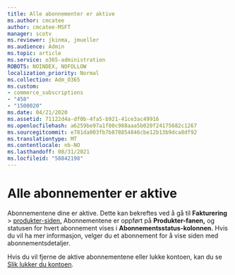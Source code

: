```yaml
---
title: Alle abonnementer er aktive
ms.author: cmcatee
author: cmcatee-MSFT
manager: scotv
ms.reviewer: jkinma, jmueller
ms.audience: Admin
ms.topic: article
ms.service: o365-administration
ROBOTS: NOINDEX, NOFOLLOW
localization_priority: Normal
ms.collection: Adm_O365
ms.custom:
- commerce_subscriptions
- "458"
- "1500020"
ms.date: 04/21/2020
ms.assetid: 71122d4a-df0b-4fa5-b921-41ce3ac49916
ms.openlocfilehash: a6259be97a1f80c988aaa5b020f24175682c1267
ms.sourcegitcommit: e781da003fb7b878854846cbe12b13b9dca8df92
ms.translationtype: MT
ms.contentlocale: nb-NO
ms.lasthandoff: 08/31/2021
ms.locfileid: "58842198"
---
```

# <a name="all-subscriptions-are-active"></a>Alle abonnementer er aktive

Abonnementene dine er aktive. Dette kan bekreftes ved å gå til **Fakturering** \> [produkter-siden.](https://go.microsoft.com/fwlink/p/?linkid=842054) Abonnementene er oppført på **Produkter-fanen,** og statusen for hvert abonnement vises i **Abonnementsstatus-kolonnen.** Hvis du vil ha mer informasjon, velger du et abonnement for å vise siden med abonnementsdetaljer.
  
Hvis du vil fjerne de aktive abonnementene eller lukke kontoen, kan du se [Slik lukker du kontoen](https://docs.microsoft.com/microsoft-365/commerce/close-your-account?view=o365-worldwide).
